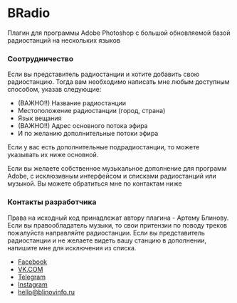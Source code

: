 # BRadio
Плагин для программы Adobe Photoshop c большой обновляемой базой радиостанций на нескольких языков


### Соотрудничество

Если вы представитель радиостанции и хотите добавить свою радиостанцию. Тогда вам необходимо написать мне любым доступным способом, указав следующие:

- (ВАЖНО!!) Название радиостанции
- Местоположение радиостанции (город, страна)
- Язык вещания
- (ВАЖНО!!) Адрес основного потока эфира 
- И по желанию дополнительные потоки эфира

Если у вас есть дополнительные подрадиостанции, то можете указывать их ниже основной.

Если вы желаете собственное музыкальное дополнение для программ Adobe, с исклюзивным интерфейсом и списками радиостанций или  музыкой. Вы можете обратиться мне по контактам ниже

### Контакты разработчика

Права на исходный код принадлежат автору плагина - Артему Блинову. Если вы правообладатель музыки, то свои притензии по поводу треков пожалуйста направляйте радиостанции. Если вы представитель радиостанции и не желаете видеть вашу станцию в дополнении, напишите мне для исключения из списка. 

- [Facebook](https://www.facebook.com/blinovinfo "Я в Facebook")
- [VK.COM](https://vk.com/blinovinfo "Я в Вконтакте")
- [Telegram](https://t.me/blinovartem "Я в Telegram")
- [Instagram](https://www.instagram.com/blinovinfo "Мой Инстаграм")
- hello@blinovinfo.ru
